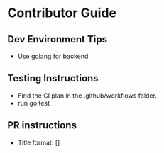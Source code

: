 # Contributor Guide

## Dev Environment Tips
- Use golang for backend

## Testing Instructions
- Find the CI plan in the .github/workflows folder.
- run go test 

## PR instructions
- Title format: [<EvoGarden>] <Title>
- Branch name must be in English
